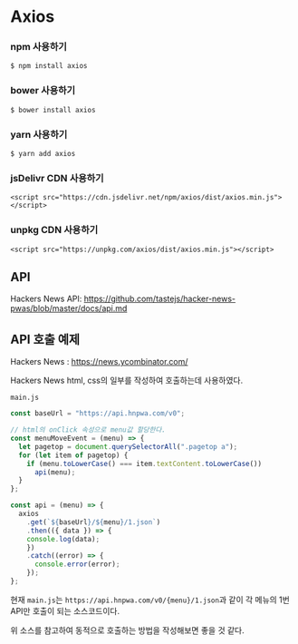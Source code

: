 <h1> Axios </h1>

<h3>npm 사용하기</h3>

`$ npm install axios`

<h3>bower 사용하기</h3>

`$ bower install axios`

<h3>yarn 사용하기</h3>

`$ yarn add axios`

<h3>jsDelivr CDN 사용하기</h3>

`<script src="https://cdn.jsdelivr.net/npm/axios/dist/axios.min.js"></script>`

<h3>unpkg CDN 사용하기</h3>

`<script src="https://unpkg.com/axios/dist/axios.min.js"></script>`

## API
Hackers News API: 
https://github.com/tastejs/hacker-news-pwas/blob/master/docs/api.md

## API 호출 예제
Hackers News :
https://news.ycombinator.com/

Hackers News html, css의 일부를 작성하여 호출하는데 사용하였다.

`main.js`
```javascript
const baseUrl = "https://api.hnpwa.com/v0";

// html의 onClick 속성으로 menu값 할당한다.
const menuMoveEvent = (menu) => {
  let pagetop = document.querySelectorAll(".pagetop a");
  for (let item of pagetop) {
    if (menu.toLowerCase() === item.textContent.toLowerCase()) 
      api(menu);
  }
};

const api = (menu) => {
  axios
    .get(`${baseUrl}/${menu}/1.json`)
    .then(({ data }) => {
    console.log(data);
    })
    .catch((error) => {
      console.error(error);
    });
};
```

현재 `main.js`는 `https://api.hnpwa.com/v0/{menu}/1.json`과 같이 각 메뉴의 1번 API만 호출이 되는 소스코드이다.

위 소스를 참고하여 동적으로 호출하는 방법을 작성해보면 좋을 것 같다.
